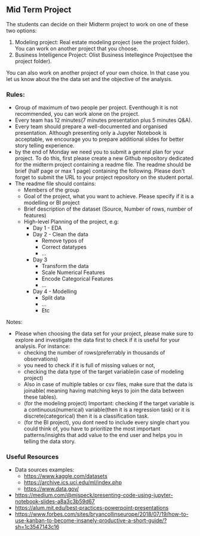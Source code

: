## Mid Term Project

The students can decide on their Midterm project to work on one of these two options:
1. Modeling project: Real estate modeling project (see the project folder). You can work on another project that you choose.
2. Business Intelligence Project: Olist Business Intellegince Project(see the project folder). 

You can also work on another project of your own choice. In that case you let us know about the the data set and the objective of the analysis.

### Rules:
- Group of maximum of two people per project. Eventhough it is not recommended, you can work alone on the project.
- Every team has 12 minutes(7 minutes presentation plus 5 minutes Q&A).
- Every team should prepare a well-documented and organised presentation. Although presenting only a Jupyter Notebook is acceptable, we encourage you to prepare additional slides for better story telling experience.
- by the end of Monday we need you to submit a general plan for your project. To do this, first please create a new Github repository dedicated for the midterm project containing a readme file. The readme should be brief (half page or max 1 page) containing the following. Please don't forget to submit the URL to your project repository on the student portal. 
- The readme file should contains:
     + Members of the group
     + Goal of the project, what you want to achieve. Please specify if it is a modelling or BI project
     + Brief description of the dataset (Source, Number of rows, number of features)
     + High-level Planning of the project, e.g:
         - Day 1 - EDA
         - Day 2 - Clean the data
           - Remove typos of
           - Correct datatypes
           - ...
        - Day 3 
          - Transform the data
          - Scale Numerical Features
          - Encode Categorical Features
          - ...
        - Day 4 - Modelling
          - Split data
          - ...
          - Etc

Notes:
- Please when choosing the data set for your project, please make sure to explore and investigate the data first to check if it is useful for your analysis. For instance:
  +  checking the number of rows(preferrably in thousands of observations)
  +  you need to check if it is full of missing values or not,
  +  checking the data type of the target variable(in case of modeling project)
  +  Also  in case of multiple tables or csv files, make sure that the data is joinable( meaning having matching keys to join the data between these tables).
  +  (for the modeling project) Important: checking if the target variable is a continuous(numerical) variable(then it is a regression task)  or it is discrete(categorical) then it is a classification task. 
  +  (for the BI project), you dont need to include every single chart you could think of, you have to prioritize the most important patterns/insights that add value to the end user and helps you in telling the data story.

### Useful Resources
- Data sources examples:
  + https://www.kaggle.com/datasets
  + https://archive.ics.uci.edu/ml/index.php
  + https://www.data.gov/
- https://medium.com/@mjspeck/presenting-code-using-jupyter-notebook-slides-a8a3c3b59d67
- https://alum.mit.edu/best-practices-powerpoint-presentations
- https://www.forbes.com/sites/bryancollinseurope/2018/07/19/how-to-use-kanban-to-become-insanely-productive-a-short-guide/?sh=1c3547143c16


